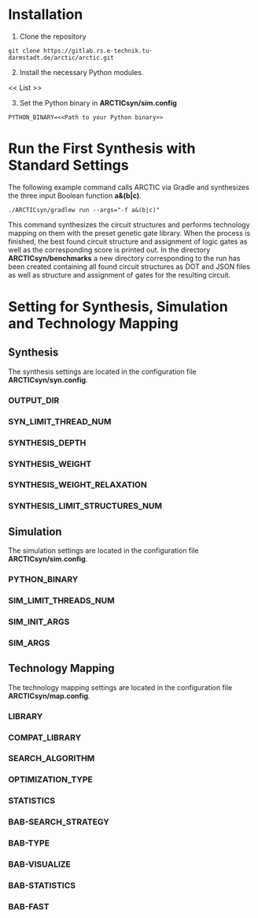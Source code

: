 # Installation

1. Clone the repository

`git clone https://gitlab.rs.e-technik.tu-darmstadt.de/arctic/arctic.git`

2. Install the necessary Python modules.

<< List >>

3. Set the Python binary in **ARCTICsyn/sim.config**

`PYTHON_BINARY=<<Path to your Python binary>>`

# Run the First Synthesis with Standard Settings

The following example command calls ARCTIC via Gradle and synthesizes the three input Boolean function **a&(b|c)**.

`./ARCTICsyn/gradlew run --args="-f a&(b|c)"`

This command synthesizes the circuit structures and performs technology mapping on them with the preset genetic gate library. When the process is finished, the best found circuit structure and assignment of logic gates as well as the corresponding score is printed out. In the directory **ARCTICsyn/benchmarks** a new directory corresponding to the run has been created containing all found circuit structures as DOT and JSON files as well as structure and assignment of gates for the resulting circuit.

# Setting for Synthesis, Simulation and Technology Mapping

## Synthesis

The synthesis settings are located in the configuration file **ARCTICsyn/syn.config**.

### OUTPUT_DIR

### SYN_LIMIT_THREAD_NUM

### SYNTHESIS_DEPTH

### SYNTHESIS_WEIGHT

### SYNTHESIS_WEIGHT_RELAXATION

### SYNTHESIS_LIMIT_STRUCTURES_NUM

## Simulation

The simulation settings are located in the configuration file **ARCTICsyn/sim.config**.

### PYTHON_BINARY
### SIM_LIMIT_THREADS_NUM
### SIM_INIT_ARGS
### SIM_ARGS

## Technology Mapping

The technology mapping settings are located in the configuration file **ARCTICsyn/map.config**.

### LIBRARY
### COMPAT_LIBRARY
### SEARCH_ALGORITHM
### OPTIMIZATION_TYPE
### STATISTICS
### BAB-SEARCH_STRATEGY
### BAB-TYPE
### BAB-VISUALIZE
### BAB-STATISTICS
### BAB-FAST
